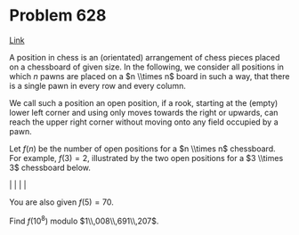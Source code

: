 # Problem 628

[Link](https://projecteuler.net/problem=628)

A position in chess is an (orientated) arrangement of chess pieces placed on a chessboard of given size. In the following, we consider all positions in which $n$ pawns are placed on a $n \\times n$ board in such a way, that there is a single pawn in every row and every column. 

We call such a position an open position, if a rook, starting at the (empty) lower left corner and using only moves towards the right or upwards, can reach the upper right corner without moving onto any field occupied by a pawn. 

Let $f(n)$ be the number of open positions for a $n \\times n$ chessboard.  
For example, $f(3)=2$, illustrated by the two open positions for a $3 \\times 3$ chessboard below. 

|  |  |  |

You are also given $f(5)=70$.

Find $f(10^8)$ modulo $1\\,008\\,691\\,207$.
